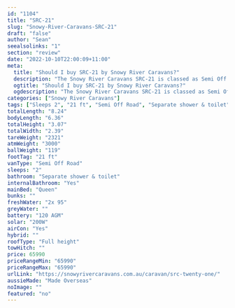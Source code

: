```yaml
---
id: "1104"
title: "SRC-21"
slug: "Snowy-River-Caravans-SRC-21"
draft: "false"
author: "Sean"
seealsolinks: "1"
section: "review"
date: "2022-10-10T22:00:09+11:00"
meta:
  title: "Should I buy SRC-21 by Snowy River Caravans?"
  description: "The Snowy River Caravans SRC-21 is classed as Semi Off Road, and sleeps 2 people. It is Made Overseas and comes in at 21 ft. It generally has Separate shower & toilet."
  ogtitle: "Should I buy SRC-21 by Snowy River Caravans?"
  ogdescription: "The Snowy River Caravans SRC-21 is classed as Semi Off Road, and sleeps 2 people. It is Made Overseas and comes in at 21 ft. It generally has Separate shower & toilet."
categories: ["Snowy River Caravans"]
tags: ["Sleeps 2", "21 ft", "Semi Off Road", "Separate shower & toilet", "Full height", "60 - 70k", "Made Overseas"]
totalLength: "8.24"
bodyLength: "6.36"
totalHeight: "3.07"
totalWidth: "2.39"
tareWeight: "2321"
atmWeight: "3000"
ballWeight: "119"
footTag: "21 ft"
vanType: "Semi Off Road"
sleeps: "2"
bathroom: "Separate shower & toilet"
internalBathroom: "Yes"
mainBed: "Queen"
bunks: ""
freshWater: "2x 95"
greyWater: ""
battery: "120 AGM"
solar: "200W"
airCon: "Yes"
hybrid: ""
roofType: "Full height"
towHitch: ""
price: 65990
priceRangeMin: "65990"
priceRangeMax: "65990"
urlLink: "https://snowyrivercaravans.com.au/caravan/src-twenty-one/"
aussieMade: "Made Overseas"
noImage: ""
featured: "no"
---
```

